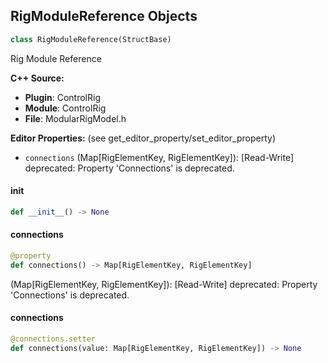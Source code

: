 ## RigModuleReference Objects

```python
class RigModuleReference(StructBase)
```

Rig Module Reference

**C++ Source:**

- **Plugin**: ControlRig
- **Module**: ControlRig
- **File**: ModularRigModel.h

**Editor Properties:** (see get_editor_property/set_editor_property)

- ``connections`` (Map[RigElementKey, RigElementKey]):  [Read-Write]
  deprecated: Property 'Connections' is deprecated.

<a id="unreal.RigModuleReference.__init__"></a>

#### __init__

```python
def __init__() -> None
```

<a id="unreal.RigModuleReference.connections"></a>

#### connections

```python
@property
def connections() -> Map[RigElementKey, RigElementKey]
```

(Map[RigElementKey, RigElementKey]):  [Read-Write]
deprecated: Property 'Connections' is deprecated.

<a id="unreal.RigModuleReference.connections"></a>

#### connections

```python
@connections.setter
def connections(value: Map[RigElementKey, RigElementKey]) -> None
```

<a id="unreal.ModularRigSingleConnection"></a>